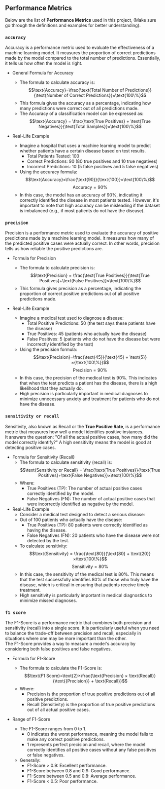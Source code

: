 ## Performance Metrics

Below are the list of **Performance Metrics** used in this project, (Make sure go through the definitions and examples for better understanding).

### `accuracy`

Accuracy is a performance metric used to evaluate the effectiveness of a machine learning model. It measures the proportion of correct predictions made by the model compared to the total number of predictions. Essentially, it tells us how often the model is right.

- General Formula for Accuracy

  - The formula to calculate accuracy is:
    $$\text{Accuracy}=\frac{\text{Total Number of Predictions}}{\text{Number of Correct Predictions}}×\text{100\%}$$
  - This formula gives the accuracy as a percentage, indicating how many predictions were correct out of all predictions made.
  - The Accuracy of a classification model can be expressed as:
    $$\text{Accuracy} = \frac{\text{True Positives} + \text{True Negatives}}{\text{Total Samples}}×\text{100\%}$$

- Real-Life Example
  - Imagine a hospital that uses a machine learning model to predict whether patients have a certain disease based on test results.
    - Total Patients Tested: 100
    - Correct Predictions: 90 (80 true positives and 10 true negatives)
    - Incorrect Predictions: 10 (5 false positives and 5 false negatives)
  - Using the accuracy formula:
    $$\text{Accuracy}=\frac{\text{90}}{\text{100}}×\text{100\%}$$
    $$\text{Accuracy}=\text{90\%}$$
  - In this case, the model has an accuracy of 90%, indicating it correctly identified the disease in most patients tested. However, it's important to note that high accuracy can be misleading if the dataset is imbalanced (e.g., if most patients do not have the disease).

### `precision`

Precision is a performance metric used to evaluate the accuracy of positive predictions made by a machine learning model. It measures how many of the predicted positive cases were actually correct. In other words, precision tells us how reliable the positive predictions are.

- Formula for Precision

  - The formula to calculate precision is:
    $$\text{Precision} = \frac{\text{True Positives}}{\text{True Positives}+\text{False Positives}}×\text{100\%}$$
  - This formula gives precision as a percentage, indicating the proportion of correct positive predictions out of all positive predictions made.

- Real-Life Example
  - Imagine a medical test used to diagnose a disease:
    - Total Positive Predictions: 50 (the test says these patients have the disease)
    - True Positives: 45 (patients who actually have the disease)
    - False Positives: 5 (patients who do not have the disease but were incorrectly identified by the test)
  - Using the precision formula:
    $$\text{Precision}=\frac{\text{45}}{\text{45} + \text{5}}×{\text{100\%}}$$
    $$\text{Precision}=\text{90\%}$$
  - In this case, the precision of the medical test is 90%. This indicates that when the test predicts a patient has the disease, there is a high likelihood that they actually do.
  - High precision is particularly important in medical diagnoses to minimize unnecessary anxiety and treatment for patients who do not have the disease.

### `sensitivity or recall`

Sensitivity, also known as Recall or the **True Positive Rate**, is a performance metric that measures how well a model identifies positive instances. \
It answers the question: "Of all the actual positive cases, how many did the model correctly identify?" A high sensitivity means the model is good at detecting positive cases.

- Formula for Sensitivity (Recall)
  - The formula to calculate sensitivity (recall) is:
    $$\text{Sensitivity or Recall} = \frac{\text{True Positives}}{\text{True Positives}+\text{False Negatives}}×\text{100\%}$$
  - Where:
    - True Positives (TP): The number of actual positive cases correctly identified by the model.
    - False Negatives (FN): The number of actual positive cases that were incorrectly identified as negative by the model.
- Real-Life Example
  - Consider a medical test designed to detect a serious disease:
  - Out of 100 patients who actually have the disease:
    - True Positives (TP): 80 patients were correctly identified as having the disease.
    - False Negatives (FN): 20 patients who have the disease were not detected by the test.
  - To calculate sensitivity:
    $$\text{Sensitivity} = \frac{\text{80}}{\text{80} + \text{20}}×\text{100\%}$$
    $$\text{Sensitivity} = \text{80\%}$$
  - In this case, the sensitivity of the medical test is 80%. This means that the test successfully identifies 80% of those who truly have the disease, which is critical in ensuring that patients receive timely treatment.
  - High sensitivity is particularly important in medical diagnostics to minimize missed diagnoses.

### `f1 score`

The F1-Score is a performance metric that combines both precision and sensitivity (recall) into a single score. It is particularly useful when you need to balance the trade-off between precision and recall, especially in situations where one may be more important than the other. \
The F1-Score provides a way to measure a model's accuracy by considering both false positives and false negatives.

- Formula for F1-Score

  - The formula to calculate the F1-Score is: <br />
    $$\text{F1 Score}=\text{2}×\frac{\text{Precision} × \text{Recall}}{\text{{Precision}} + \text{Recall}}$$
  - Where:
    - Precision is the proportion of true positive predictions out of all positive predictions.
    - Recall (Sensitivity) is the proportion of true positive predictions out of all actual positive cases.

- Range of F1-Score
  - The F1-Score ranges from 0 to 1.
    - 0 indicates the worst performance, meaning the model fails to make any correct positive predictions.
    - 1 represents perfect precision and recall, where the model correctly identifies all positive cases without any false positives or false negatives.
  - Generally:
    - F1-Score > 0.9: Excellent performance.
    - F1-Score between 0.8 and 0.9: Good performance.
    - F1-Score between 0.5 and 0.8: Average performance.
    - F1-Score < 0.5: Poor performance.
